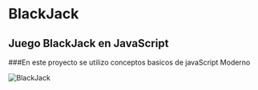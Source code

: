# BlackJack
## Juego BlackJack en JavaScript
###En este proyecto se utilizo conceptos basicos de javaScript Moderno

![BlackJack](https://www.comeon.com/go/wp-content/uploads/2020/01/Blackjack-icon.png)
